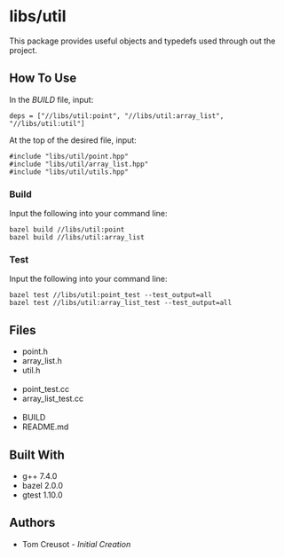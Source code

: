 # libs/util
This package provides useful objects and typedefs used through out the project.

## How To Use
In the *BUILD* file, input:
```
deps = ["//libs/util:point", "//libs/util:array_list", "//libs/util:util"]
```
At the top of the desired file, input:
```
#include "libs/util/point.hpp"
#include "libs/util/array_list.hpp"
#include "libs/util/utils.hpp"
```

### Build
Input the following into your command line:
```
bazel build //libs/util:point
bazel build //libs/util:array_list
```

### Test
Input the following into your command line:
```
bazel test //libs/util:point_test --test_output=all
bazel test //libs/util:array_list_test --test_output=all
```

## Files
* point.h
* array_list.h
* util.h
<br /><br />
* point_test.cc
* array_list_test.cc
<br /><br />
* BUILD
* README.md

## Built With
* g++	7.4.0
* bazel	2.0.0
* gtest	1.10.0

## Authors
* Tom Creusot - *Initial Creation*
